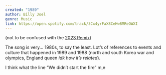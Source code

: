 ```yaml
---
created: "1989"
author: Billy Joel
genre: Music
link: https://open.spotify.com/track/3Cx4yrFaX8CeHwBMReOWXI
---
```

(not to be confused with the [2023 Remix](https://open.spotify.com/track/60glT2wsoSHV3B8yCRSB8v))

The song is very... 1980s, to say the least. Lot’s of references to events and culture that happened in 1989 and 1988 (north and south Korea war and olympics, England queen *idk how it’s related*).

I think what the line “We didn’t start the fire” m,e